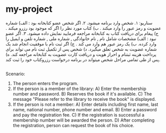 # my-project
سناریو:
۱. شخص وارد برنامه میشود.
۲. اگر شخص عضو کتابخانه بود : 
 الف) شماره عضویت و رمز عبور را وارد میکند .
 ب) کتاب مورد نظر را اگر که موجود بود رزرو میکند .
 ج) پیغام برای دریافت کتاب به کتابخانه مراجعه فرمایید نمایش داده میشود.
۳. اگر عضو نبود :
 الف) مشخصات شامل نام , نام خانوادگی , شماره ملی , شماره تلفن و ایمیل  را وارد کرده.
 ب) یک رمز عبور هم وارد می کند .
 ج) اگر ثبت نام با موفقیت انجام شد یک شماره عضویت به شخص تعلق میگیرد.
د) شخص پس از تکمیل ثبت نام می تواند برای پرداخت هزینه ثبتنام و احراز هویت و دریافت کارت عضویت به کتابخانه مراجعه کند.
ه) پس از طی تمامی مراحل شخص میتواند در برنامه درخواست رزروکتاب خود را ثبت کند. 
##

Scenario: 
1. The person enters the program.
2. If the person is a member of the library: 
 A) Enter the membership number and password.
 B) Reserves the book if it's available.
 C) The message "Please refer to the library to receive the book" is displayed. 
3. If the person is not a member:
 A) Enter details including first name, last name, national number, phone number and email. 
 B) Enter a password and pay the registration fee.
 C) If the registration is successful   a membership number will be awarded the person. 
 D) After completing the registration, person can request the book of his choice.

